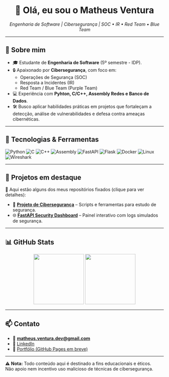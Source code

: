 <h1 align="center">👋 Olá, eu sou o Matheus Ventura</h1>

<p align="center">
  <em>Engenharia de Software | Cibersegurança | SOC • IR • Red Team • Blue Team</em>
</p>

---

## 🚀 Sobre mim
- 🎓 Estudante de **Engenharia de Software** (5º semestre - IDP).  
- 🔒 Apaixonado por **Cibersegurança**, com foco em:
  - Operações de Segurança (SOC)  
  - Resposta a Incidentes (IR)  
  - Red Team / Blue Team (Purple Team)  
- 💻 Experiência com **Pyhton, C/C++, Assembly Redes e Banco de Dados**.  
- 🛠️ Busco aplicar habilidades práticas em projetos que fortaleçam a detecção, análise de vulnerabilidades e defesa contra ameaças cibernéticas.  

---

## 🧰 Tecnologias & Ferramentas
![Python](https://img.shields.io/badge/-Python-3776AB?logo=python&logoColor=white)
![C](https://img.shields.io/badge/-C-A8B9CC?logo=c&logoColor=white)
![C++](https://img.shields.io/badge/-C++-00599C?logo=cplusplus&logoColor=white)
![Assembly](https://img.shields.io/badge/-Assembly-6E4C13?logo=asm&logoColor=white)
![FastAPI](https://img.shields.io/badge/-FastAPI-009688?logo=fastapi&logoColor=white)
![Flask](https://img.shields.io/badge/-Flask-000000?logo=flask&logoColor=white)
![Docker](https://img.shields.io/badge/-Docker-2496ED?logo=docker&logoColor=white)
![Linux](https://img.shields.io/badge/-Linux-FCC624?logo=linux&logoColor=black)
![Wireshark](https://img.shields.io/badge/-Wireshark-1679A7?logo=wireshark&logoColor=white)

---

## 📌 Projetos em destaque
🔗 Aqui estão alguns dos meus repositórios fixados (clique para ver detalhes):

- 🔐 [**Projeto de Cibersegurança**](#) – Scripts e ferramentas para estudo de segurança.     
- 🌐 [**FastAPI Security Dashboard**](#) – Painel interativo com logs simulados de segurança.  

---

## 📊 GitHub Stats
<p align="center">
  <img height="160" src="https://github-readme-stats.vercel.app/api?username=MatheusgVentura&show_icons=true&theme=tokyonight&count_private=true" />
  <img height="160" src="https://github-readme-stats.vercel.app/api/top-langs/?username=MatheusgVentura&layout=compact&theme=tokyonight" />
</p>

---

## 📫 Contato
- 📧 **matheus.ventura.dev@gmail.com**  
- 💼 [LinkedIn](https://www.linkedin.com/in/matheusgventura)  
- 🔗 [Portfólio (GitHub Pages em breve)](https://matheusgventura.github.io)

---

⚠️ **Nota:** Todo conteúdo aqui é destinado a fins educacionais e éticos.  
Não apoio nem incentivo uso malicioso de técnicas de cibersegurança.
